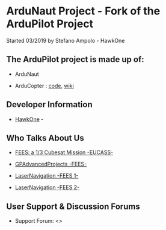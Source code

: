 # ArduNaut Project - Fork of the ArduPilot Project
Started 03/2019 by Stefano Ampolo - HawkOne


## The ArduPilot project is made up of: ##

- ArduNaut 

- ArduCopter : [code](https://github.com/ArduPilot/ardupilot/tree/master/ArduCopter), [wiki](http://ardupilot.org/copter/index.html)


## Developer Information ##

- [HawkOne](https://github.com/HawkOne) -



## Who Talks About Us ##

- [FEES: a 1/3 Cubesat Mission -EUCASS-](https://www.google.com/url?sa=t&rct=j&q=&esrc=s&source=web&cd=1&ved=2ahUKEwiU8sP8_oLhAhXHyKQKHfelBK4QFjAAegQIABAC&url=https%3A%2F%2Fwww.eucass.eu%2Fdoi%2FEUCASS2017-489.pdf&usg=AOvVaw2zL8_9eJRpvd2eECbwLuWw)

- [GPAdvancedProjects -FEES-](http://www.gpadvancedprojects.com/fees)

- [LaserNavigation -FEES 1-](https://www.quadricottero.com/2016/08/droni-laser-navigation-prossima-alla.html?m=0)

- [LaserNavigation -FEES 2-](http://www.lasernavigation.it/the-cubesat-fees-flexible-experimental-embedded-satelliteproject-update/?fbclid=IwAR2hVOQHhSntt7xCy0riLFaJfNiO0qPWZ2-e720y4O6QpOrd8JbF9I-oV1c)



## User Support & Discussion Forums ##

- Support Forum: <>

